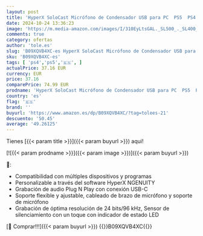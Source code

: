 ```yaml
---
layout: post
title: 'HyperX SoloCast Micrófono de Condensador USB para PC  PS5  PS4  y Mac  Sensor de Silenciamiento con un Toque  Patrón Polar Cardioide  Juegos  Streaming  Podcasts  Twitch  YouTube  Discord'
date: 2024-10-24 13:36:23
image: 'https://m.media-amazon.com/images/I/310EyLtsGAL._SL500_._SL400_.jpg'
comments: true
category: ofertas
author: 'tole.es'
slug: 'B09XQVB4XC-es HyperX SoloCast Micrófono de Condensador USB para PC PS5...'
sku: 'B09XQVB4XC-es'
tags: [ 'ps4','ps5','🇪🇸', ]
actualPrice: 37.16 EUR
currency: EUR
price: 37.16
comparePrice: 74.99 EUR
prodname: 'HyperX SoloCast Micrófono de Condensador USB para PC  PS5  PS4  y Mac  Sensor de Silenciamiento con un Toque  Patrón Polar Cardioide  Juegos  Streaming  Podcasts  Twitch  YouTube  Discord'
country: 'es'
flag: '🇪🇸'
brand: ''
buyurl: 'https://www.amazon.es/dp/B09XQVB4XC/?tag=tolees-21'
descuento: '50.45'
average: '49.26125'
---
```


Tienes [{{< param title >}}]({{< param buyurl >}}) aqui!

[![{{< param prodname >}}]({{< param image >}})]({{< param buyurl >}})

🔎:

- Compatibilidad con múltiples dispositivos y programas
- Personalizable a través del software HyperX NGENUITY
- Grabación de audio Plug N Play con conexión USB-C
- Soporte flexible y ajustable, cableado de brazo de micrófono y soporte de micrófono
- Grabación de óptima resolución de 24 bits/96 kHz, Sensor de silenciamiento con un toque con indicador de estado LED

[🛒 Comprar!!!]({{< param buyurl >}})
{{<world>}}B09XQVB4XC{{</world>}}
